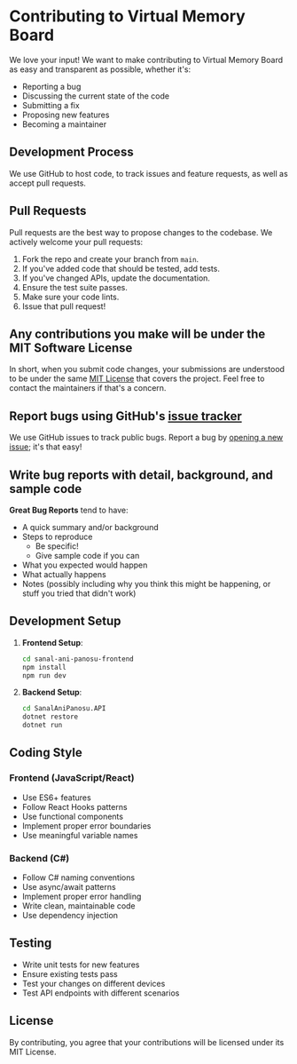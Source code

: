 # Contributing to Virtual Memory Board

We love your input! We want to make contributing to Virtual Memory Board as easy and transparent as possible, whether it's:

- Reporting a bug
- Discussing the current state of the code
- Submitting a fix
- Proposing new features
- Becoming a maintainer

## Development Process

We use GitHub to host code, to track issues and feature requests, as well as accept pull requests.

## Pull Requests

Pull requests are the best way to propose changes to the codebase. We actively welcome your pull requests:

1. Fork the repo and create your branch from `main`.
2. If you've added code that should be tested, add tests.
3. If you've changed APIs, update the documentation.
4. Ensure the test suite passes.
5. Make sure your code lints.
6. Issue that pull request!

## Any contributions you make will be under the MIT Software License

In short, when you submit code changes, your submissions are understood to be under the same [MIT License](http://choosealicense.com/licenses/mit/) that covers the project. Feel free to contact the maintainers if that's a concern.

## Report bugs using GitHub's [issue tracker](https://github.com/mrctnd/virtual-memory-board/issues)

We use GitHub issues to track public bugs. Report a bug by [opening a new issue](https://github.com/mrctnd/virtual-memory-board/issues/new); it's that easy!

## Write bug reports with detail, background, and sample code

**Great Bug Reports** tend to have:

- A quick summary and/or background
- Steps to reproduce
  - Be specific!
  - Give sample code if you can
- What you expected would happen
- What actually happens
- Notes (possibly including why you think this might be happening, or stuff you tried that didn't work)

## Development Setup

1. **Frontend Setup**:
   ```bash
   cd sanal-ani-panosu-frontend
   npm install
   npm run dev
   ```

2. **Backend Setup**:
   ```bash
   cd SanalAniPanosu.API
   dotnet restore
   dotnet run
   ```

## Coding Style

### Frontend (JavaScript/React)
- Use ES6+ features
- Follow React Hooks patterns
- Use functional components
- Implement proper error boundaries
- Use meaningful variable names

### Backend (C#)
- Follow C# naming conventions
- Use async/await patterns
- Implement proper error handling
- Write clean, maintainable code
- Use dependency injection

## Testing

- Write unit tests for new features
- Ensure existing tests pass
- Test your changes on different devices
- Test API endpoints with different scenarios

## License

By contributing, you agree that your contributions will be licensed under its MIT License.
